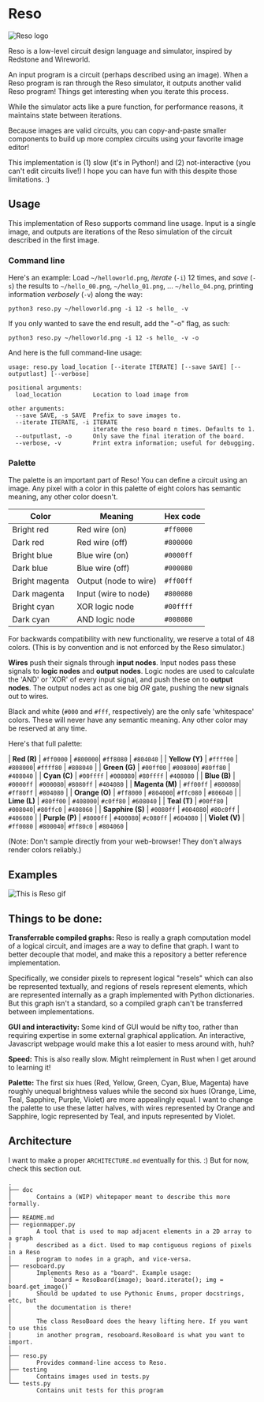 # Reso
![Reso logo](https://gitlab.com/lynnpepin/reso/-/raw/master/reso_logo.gif)

Reso is a low-level circuit design language and simulator, inspired by Redstone and Wireworld.

An input program is a circuit (perhaps described using an image). When a Reso program is ran through the Reso simulator, it outputs another valid Reso program! Things get interesting when you iterate this process.

While the simulator acts like a pure function, for performance reasons, it maintains state between iterations.

Because images are valid circuits, you can copy-and-paste smaller components to build up more complex circuits using your favorite image editor!

This implementation is (1) slow (it's in Python!) and (2) not-interactive (you can't edit circuits live!) I hope you can have fun with this despite those limitations. :)

## Usage

This implementation of Reso supports command line usage. Input is a single image, and outputs are iterations of the Reso simulation of the circuit described in the first image.

### Command line

Here's an example: Load `~/helloworld.png`, *iterate* (`-i`) 12 times, and *save* (`-s`) the results to `~/hello_00.png`, `~/hello_01.png`, ... `~/hello_04.png`, printing information *verbosely* (`-v`) along the way:


```
python3 reso.py ~/helloworld.png -i 12 -s hello_ -v
```

If you only wanted to save the end result, add the "-o" flag, as such:

```
python3 reso.py ~/helloworld.png -i 12 -s hello_ -v -o
```

And here is the full command-line usage:

```
usage: reso.py load_location [--iterate ITERATE] [--save SAVE] [--outputlast] [--verbose]    

positional arguments:
  load_location         Location to load image from

other arguments:
  --save SAVE, -s SAVE  Prefix to save images to.
  --iterate ITERATE, -i ITERATE
                        iterate the reso board n times. Defaults to 1.
  --outputlast, -o      Only save the final iteration of the board.
  --verbose, -v         Print extra information; useful for debugging.

```

### Palette

The palette is an important part of Reso! You can define a circuit using an image. Any pixel with a color in this palette of eight colors has semantic meaning, any other color doesn't.


| Color          | Meaning               | Hex code       |
| ---            | ---                   | ---            |
| Bright red     | Red wire (on)         | ```#ff0000```  |
| Dark red       | Red wire (off)        | ```#800000```  |
| Bright blue    | Blue wire (on)        | ```#0000ff```  |
| Dark blue      | Blue wire (off)       | ```#000080```  |
| Bright magenta | Output (node to wire) | ```#ff00ff```  |
| Dark magenta   | Input (wire to node)  | ```#800080```  |
| Bright cyan    | XOR logic node        | ```#00ffff```  |
| Dark cyan      | AND logic node        | ```#008080```  |

For backwards compatibility with new functionality, we reserve a total of 48 colors. (This is by convention and is not enforced by the Reso simulator.)

**Wires** push their signals through **input nodes**. Input nodes pass these signals to **logic nodes** and **output nodes**. Logic nodes are used to calculate the 'AND' or 'XOR' of every input signal, and push these on to **output nodes**. The output nodes act as one big *OR* gate, pushing the new signals out to wires.

Black and white (`#000` and `#fff`, respectively) are the only safe 'whitespace' colors. These will never have any semantic meaning. Any other color may be reserved at any time.

Here's that full palette:

| **Red (R)**       | ```#ff0000```       | ```#800000```| ```#ff8080```    | ```#804040```       |
| **Yellow (Y)**    | ```#ffff00```       | ```#808000```| ```#ffff80```    | ```#808040```       |
| **Green (G)**     | ```#00ff00```       | ```#008000```| ```#80ff80```    | ```#408040```       |
| **Cyan (C)**      | ```#00ffff```       | ```#008080```| ```#80ffff```    | ```#408080```       |
| **Blue (B)**      | ```#0000ff```       | ```#000080```| ```#8080ff```    | ```#404080```       |
| **Magenta (M)**   | ```#ff00ff```       | ```#800080```| ```#ff80ff```    | ```#804080```       |
| **Orange (O)**    | ```#ff8000```       | ```#804000```| ```#ffc080```    | ```#806040```       |
| **Lime (L)**      | ```#80ff00```       | ```#408000```| ```#c0ff80```    | ```#608040```       |
| **Teal (T)**      | ```#00ff80```       | ```#008040```| ```#80ffc0```    | ```#408060```       |
| **Sapphire (S)**  | ```#0080ff```       | ```#004080```| ```#80c0ff```    | ```#406080```       |
| **Purple (P)**    | ```#8000ff```       | ```#400080```| ```#c080ff```    | ```#604080```       |
| **Violet (V)**    | ```#ff0080```       | ```#800040```| ```#ff80c0```    | ```#804060```       |

(Note: Don't sample directly from your web-browser! They don't always render colors reliably.)

## Examples

![This is Reso gif](https://github.com/tpepin96/reso/blob/master/examples/this_is_reso.gif)

## Things to be done:

**Transferrable compiled graphs:** Reso is really a graph computation model of a logical circuit, and images are a way to define that graph. I want to better decouple that model, and make this a repository a better reference implementation.

Specifically, we consider pixels to represent logical "resels" which can also be represented textually, and regions of resels represent elements, which are represented internally as a graph implemented with Python dictionaries. But this graph isn't a standard, so a compiled graph can't be transferred between implementations.

**GUI and interactivity:** Some kind of GUI would be nifty too, rather than requiring expertise in some external graphical application. An interactive, Javascript webpage would make this a lot easier to mess around with, huh?

**Speed:** This is also really slow. Might reimplement in Rust when I get around to learning it!

**Palette:** The first six hues (Red, Yellow, Green, Cyan, Blue, Magenta) have roughly unequal brightness values while the second six hues (Orange, Lime, Teal, Sapphire, Purple, Violet) are more appealingly equal. I want to change the palette to use these latter halves, with wires represented by Orange and Sapphire, logic represented by Teal, and inputs represented by Violet.


## Architecture

I want to make a proper `ARCHITECTURE.md` eventually for this. :) But for now, check this section out.

```
.
├── doc
│       Contains a (WIP) whitepaper meant to describe this more formally.
│
├── README.md
├── regionmapper.py
│       A tool that is used to map adjacent elements in a 2D array to a graph
│       described as a dict. Used to map contiguous regions of pixels in a Reso
│       program to nodes in a graph, and vice-versa.
├── resoboard.py
│       Implements Reso as a "board". Example usage:
│           `board = ResoBoard(image); board.iterate(); img = board.get_image()`
│       Should be updated to use Pythonic Enums, proper docstrings, etc, but
│       the documentation is there!
│
│       The class ResoBoard does the heavy lifting here. If you want to use this
│       in another program, resoboard.ResoBoard is what you want to import.
│
├── reso.py
│       Provides command-line access to Reso.
├── testing
│       Contains images used in tests.py
└── tests.py
        Contains unit tests for this program

```
